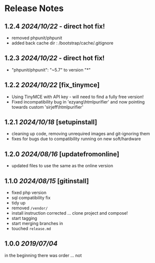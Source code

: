 # Release Notes


## 1.2.4 *2024/10/22* - direct hot fix!
- removed phpunit/phpunit
- added back cache dir : /bootstrap/cache/.gitignore

## 1.2.3 *2024/10/22* - direct hot fix!
- "phpunit/phpunit": "~5.7" to version "*"

## 1.2.2 *2024/10/22* [fix_tinymce]
- Using TinyMCE with API key - will need to find a fully free version!
- Fixed incompatibility bug in 'ezyang\htmlpurifier' and now pointing towards custom 'sirjeff\htmlpurifier'

## 1.2.1 *2024/10/18* [setupinstall]
- cleaning up code, removing unrequired images and git-ignoring them
- fixes for bugs due to compatibility running on new soft/hardware

## 1.2.0 *2024/08/16* [updatefromonline]
- updated files to use the same as the online version

## 1.1.0 *2024/08/15* [gitinstall]

- fixed php version
- sql compatibility fix
- tidy up
- removed `/vendor/`
- install instruction corrected ... clone project and compose!
- start tagging
- start merging branches in
- touched `release.md`

## 1.0.0 *2019/07/04*

in the beginning there was order ... not 